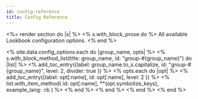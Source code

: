 ```yaml
---
id: config-reference
title: Config Reference
---
```


<%= render section do |s| %>
  <% s.with_block_prose do %>
    All available Lookbook configuration options.
  <% end %>

  <% site.data.config_options.each do |group_name, opts| %>
    <% s.with_block_method_list(title: group_name, id: "group-#{group_name}") do |list| %>
      <% add_toc_entry({label: group_name.to_s.capitalize, id: "group-#{group_name}", level: 2, divider: true }) %>
      <% opts.each do |opt| %>
        <% add_toc_entry({label: opt[:name], id: opt[:name], level: 2 }) %>
        <% list.with_item_method(
          id: opt[:name],
          **(opt.symbolize_keys),
          example_lang: :rb
        ) %>
      <% end %>
    <% end %>
  <% end %>
<% end %>
